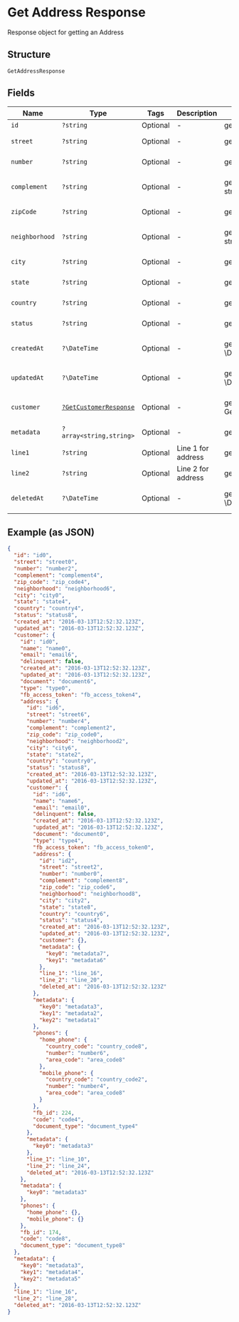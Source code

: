 
# Get Address Response

Response object for getting an Address

## Structure

`GetAddressResponse`

## Fields

| Name | Type | Tags | Description | Getter | Setter |
|  --- | --- | --- | --- | --- | --- |
| `id` | `?string` | Optional | - | getId(): ?string | setId(?string id): void |
| `street` | `?string` | Optional | - | getStreet(): ?string | setStreet(?string street): void |
| `number` | `?string` | Optional | - | getNumber(): ?string | setNumber(?string number): void |
| `complement` | `?string` | Optional | - | getComplement(): ?string | setComplement(?string complement): void |
| `zipCode` | `?string` | Optional | - | getZipCode(): ?string | setZipCode(?string zipCode): void |
| `neighborhood` | `?string` | Optional | - | getNeighborhood(): ?string | setNeighborhood(?string neighborhood): void |
| `city` | `?string` | Optional | - | getCity(): ?string | setCity(?string city): void |
| `state` | `?string` | Optional | - | getState(): ?string | setState(?string state): void |
| `country` | `?string` | Optional | - | getCountry(): ?string | setCountry(?string country): void |
| `status` | `?string` | Optional | - | getStatus(): ?string | setStatus(?string status): void |
| `createdAt` | `?\DateTime` | Optional | - | getCreatedAt(): ?\DateTime | setCreatedAt(?\DateTime createdAt): void |
| `updatedAt` | `?\DateTime` | Optional | - | getUpdatedAt(): ?\DateTime | setUpdatedAt(?\DateTime updatedAt): void |
| `customer` | [`?GetCustomerResponse`](../../doc/models/get-customer-response.md) | Optional | - | getCustomer(): ?GetCustomerResponse | setCustomer(?GetCustomerResponse customer): void |
| `metadata` | `?array<string,string>` | Optional | - | getMetadata(): ?array | setMetadata(?array metadata): void |
| `line1` | `?string` | Optional | Line 1 for address | getLine1(): ?string | setLine1(?string line1): void |
| `line2` | `?string` | Optional | Line 2 for address | getLine2(): ?string | setLine2(?string line2): void |
| `deletedAt` | `?\DateTime` | Optional | - | getDeletedAt(): ?\DateTime | setDeletedAt(?\DateTime deletedAt): void |

## Example (as JSON)

```json
{
  "id": "id0",
  "street": "street0",
  "number": "number2",
  "complement": "complement4",
  "zip_code": "zip_code4",
  "neighborhood": "neighborhood6",
  "city": "city0",
  "state": "state4",
  "country": "country4",
  "status": "status8",
  "created_at": "2016-03-13T12:52:32.123Z",
  "updated_at": "2016-03-13T12:52:32.123Z",
  "customer": {
    "id": "id0",
    "name": "name0",
    "email": "email6",
    "delinquent": false,
    "created_at": "2016-03-13T12:52:32.123Z",
    "updated_at": "2016-03-13T12:52:32.123Z",
    "document": "document6",
    "type": "type0",
    "fb_access_token": "fb_access_token4",
    "address": {
      "id": "id6",
      "street": "street6",
      "number": "number4",
      "complement": "complement2",
      "zip_code": "zip_code0",
      "neighborhood": "neighborhood2",
      "city": "city6",
      "state": "state2",
      "country": "country0",
      "status": "status8",
      "created_at": "2016-03-13T12:52:32.123Z",
      "updated_at": "2016-03-13T12:52:32.123Z",
      "customer": {
        "id": "id6",
        "name": "name6",
        "email": "email0",
        "delinquent": false,
        "created_at": "2016-03-13T12:52:32.123Z",
        "updated_at": "2016-03-13T12:52:32.123Z",
        "document": "document0",
        "type": "type4",
        "fb_access_token": "fb_access_token0",
        "address": {
          "id": "id2",
          "street": "street2",
          "number": "number0",
          "complement": "complement8",
          "zip_code": "zip_code6",
          "neighborhood": "neighborhood8",
          "city": "city2",
          "state": "state8",
          "country": "country6",
          "status": "status4",
          "created_at": "2016-03-13T12:52:32.123Z",
          "updated_at": "2016-03-13T12:52:32.123Z",
          "customer": {},
          "metadata": {
            "key0": "metadata7",
            "key1": "metadata6"
          },
          "line_1": "line_16",
          "line_2": "line_20",
          "deleted_at": "2016-03-13T12:52:32.123Z"
        },
        "metadata": {
          "key0": "metadata3",
          "key1": "metadata2",
          "key2": "metadata1"
        },
        "phones": {
          "home_phone": {
            "country_code": "country_code8",
            "number": "number6",
            "area_code": "area_code8"
          },
          "mobile_phone": {
            "country_code": "country_code2",
            "number": "number4",
            "area_code": "area_code8"
          }
        },
        "fb_id": 224,
        "code": "code4",
        "document_type": "document_type4"
      },
      "metadata": {
        "key0": "metadata3"
      },
      "line_1": "line_10",
      "line_2": "line_24",
      "deleted_at": "2016-03-13T12:52:32.123Z"
    },
    "metadata": {
      "key0": "metadata3"
    },
    "phones": {
      "home_phone": {},
      "mobile_phone": {}
    },
    "fb_id": 174,
    "code": "code8",
    "document_type": "document_type8"
  },
  "metadata": {
    "key0": "metadata3",
    "key1": "metadata4",
    "key2": "metadata5"
  },
  "line_1": "line_16",
  "line_2": "line_28",
  "deleted_at": "2016-03-13T12:52:32.123Z"
}
```

